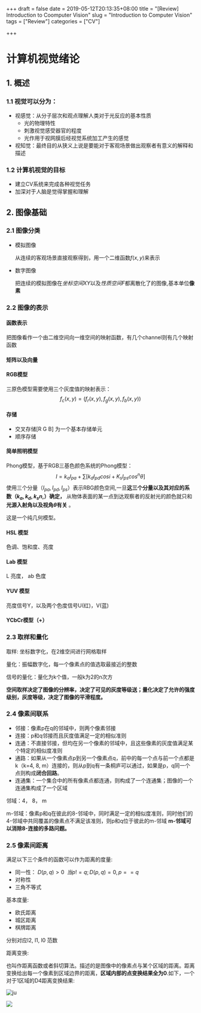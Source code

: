 +++
draft = false
date = 2019-05-12T20:13:35+08:00
title = "[Review] Introduction to Coomputer Vision"
slug = "Introduction to Computer Vision" 
tags = ["Review"]
categories = ["CV"]

+++

# 计算机视觉绪论



## 1. 概述

### 1.1 视觉可以分为：

- 视感觉：从分子层次和观点理解人类对于光反应的基本性质
  - 光的物理特性
  - 刺激视觉感受器官的程度
  - 光作用于视网膜后经视觉系统加工产生的感觉
- 视知觉：最终目的从狭义上说是要能对于客观场景做出观察者有意义的解释和描述

### 1.2 计算机视觉的目标

- 建立CV系统来完成各种视觉任务
- 加深对于人脑是觉得掌握和理解

## 2. 图像基础

### 2.1 图像分类

- 模拟图像

  从连续的客观场景直接观察得到，用一个二维函数$f(x, y)$来表示

- 数字图像

  把连续的模拟图像在*坐标空间XY*以及*性质空间F*都离散化了的图像,基本单位**像素**

### 2.2 图像的表示

#### 函数表示

把图像看作一个由二维空间向一维空间的映射函数，有几个channel则有几个映射函数

#### 矩阵以及向量

#### RGB模型

三原色模型需要使用三个灰度值的映射表示：
$$
f_c(x, y) = (f_r(x, y), f_g(x, y), f_b(x, y))
$$

#### 存储

- 交叉存储[R G B] 为一个基本存储单元
- 顺序存储

#### 简单照明模型

Phong模型，基于RGB三基色颜色系统的Phong模型：
$$
I = k_aI_{pa} + \sum [k_dI_{pd}cosi + K_s I_{ps}cos^n\theta]
$$
使用三个分量（$I_{pa}, I_{pd}, I_{ps}$）表示RBG颜色空间,一旦**这三个分量以及其对应的系数（$k_a, k_d, k_s n,$）确定，** 从物体表面的某一点到达观察者的反射光的颜色就只和**光源入射角以及视角$\theta$有关** 。

这是一个纯几何模型。

#### HSL 模型

色调、饱和度、亮度

#### Lab 模型

L 亮度， ab 色度

#### YUV 模型

亮度信号Y，以及两个色度信号U(红)，V(蓝)

#### YCbCr模型（+）

### 2.3 取样和量化

取样: 坐标数字化，在2维空间进行网格取样

量化：振幅数字化，每一个像素点的值选取最接近的整数

信号的量化：量化为k个值，一般k为2的n次方

**空间取样决定了图像的分辨率，决定了可见的灰度等级送；量化决定了允许的强度级别，灰度等级，决定了图像的平滑程度。**

### 2.4 像素间联系

- 邻接：像素p在q的邻域中，则两个像素邻接
- 连接：p和q邻接而且灰度值满足一定的相似准则
- 连通：不直接邻接，但均在另一个像素的邻域中，且这些像素的灰度值满足某个特定的相似度准则
- 通路：如果从一个像素点p到另一个像素点q，前中的每一个点与前一个点都是k（k=4, 8, m）连接的，则从p到q有一条桐庐可以通过，如果是p，q同一个点则构成**闭合回路**。
- 连通集：一个集合中的所有像素点都连通，则构成了一个连通集；图像的一个连通集构成了一个区域

邻域：4， 8， m

m-邻域：像素p和q在彼此的8-邻域中，同时满足一定的相似度准则，同时他们的4-邻域中共同覆盖的像素点不满足该准则，则p和q位于彼此的m-邻域  **m-邻域可以消除8-连接的多路问题。**

### 2.5 像素间距离

满足以下三个条件的函数可以作为距离的度量:

- 同一性： $D(p, q) > 0 \;\;当p!=q; D(p,q)=0, p == q$
- 对称性
- 三角不等式

基本度量:

- 欧氏距离
- 城区距离
- 棋牌距离

分别对应l2, l1, l0 范数

距离变换:

也叫作距离函数或者斜切算法。描述的是图像中的像素点与某个区域的距离。距离变换给出每一个像素到区域边界的距离，**区域内部的点变换结果全为0**.如下，一个对于1区域的D4距离变换结果:

![ju](/home/inno/Pictures/190512-ju.jpg)

![](/home/inno/Pictures/190512-juli.jpg)

